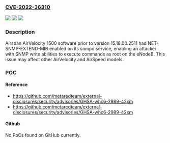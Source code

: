 ### [CVE-2022-36310](https://cve.mitre.org/cgi-bin/cvename.cgi?name=CVE-2022-36310)
![](https://img.shields.io/static/v1?label=Product&message=AirVelocity&color=blue)
![](https://img.shields.io/static/v1?label=Version&message=%3C%2015.18.00.2511%20&color=brighgreen)
![](https://img.shields.io/static/v1?label=Vulnerability&message=Use%20of%20Inherently%20Dangerous%20Function%20(CWE-242)&color=brighgreen)

### Description

Airspan AirVelocity 1500 software prior to version 15.18.00.2511 had NET-SNMP-EXTEND-MIB enabled on its snmpd service, enabling an attacker with SNMP write abilities to execute commands as root on the eNodeB. This issue may affect other AirVelocity and AirSpeed models.

### POC

#### Reference
- https://github.com/metaredteam/external-disclosures/security/advisories/GHSA-whc6-2989-42xm
- https://github.com/metaredteam/external-disclosures/security/advisories/GHSA-whc6-2989-42xm

#### Github
No PoCs found on GitHub currently.

